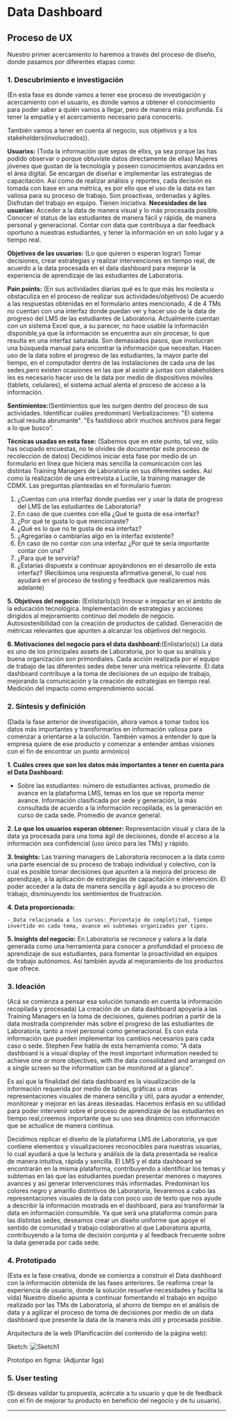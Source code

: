 # **Data Dashboard**

## **Proceso de UX**

Nuestro primer acercamiento lo haremos a través del proceso de diseño, donde pasamos por diferentes etapas como:

### **1. Descubrimiento e investigación**
(En esta fase es donde vamos a tener ese proceso de investigación y acercamiento con el usuario, es donde vamos a obtener el conocimiento para poder saber a quién vamos a llegar, pero de manera más profunda. Es tener la empatía y el acercamiento necesario para conocerlo.

También vamos a tener en cuenta al negocio, sus objetivos y a los stakeholders(involucrados)).

__Usuarixs:__  (Toda la información que sepas de ellxs, ya sea porque las has podido observar o porque obtuviste datos directamente de ellas)
Mujeres jóvenes que gustan de la tecnología y poseen conocimientos avanzados en el área digital.
Se encargan de diseñar e implementar las estrategias de capacitación. Así como de realizar análisis y reportes, cada decisión es tomada con base en una métrica, es por ello que el uso de la data es tan valiosa para su proceso de trabajo.
Son proactivas, ordenadas y ágiles.
Disfrutan del trabajo en equipo.
Tienen iniciativa.
 __Necesidades de las usuarias:__
Acceder a la data de manera visual y lo más procesada posible.
Conocer el status de las estudiantes de manera fácil y rápida, de manera personal y generacional.
Contar con data que contribuya a dar feedback oportuno a nuestras estudiantes, y tener la información en un solo lugar y a tiempo real.

__Objetivos de las usuarias:__ (Lo que quieren o esperan lograr)
Tomar decisiones, crear estrategias y realizar intervenciones en tiempo real, de acuerdo a la data procesada en el data dashboard para mejorar la experiencia de aprendizaje de las estudiantes de Laboratoria.

__Pain points:__ (En sus actividades diarias qué es lo que más les molesta u obstaculiza en el proceso de  realizar sus actividades/objetivos)
De acuerdo a las respuestas obtenidas en el formulario antes mencionado, 4 de 4 TMs no cuentan con una interfaz donde puedan ver y hacer uso de la data de progreso del LMS de las estudiantes de Laboratoria. Actualmente cuentan con un sistema Excel que, a su parecer, no hace usable la información disponible,ya que la información se encuentra aun sin procesar, lo que resulta en una interfaz saturada.
Son demasiados pasos, que involucran una búsqueda manual para encontrar la información que necesitan. 
Hacen uso de la data sobre el progreso de las estudiantes, la mayor parte del tiempo, en el computador dentro de las instalaciones de cada una de las sedes,pero existen ocasiones en las que al asistir a juntas con stakeholders les es necesario hacer uso de la data por medio de dispositivos móviles (tablets, celulares), el sistema actual alenta el proceso de acceso a la información.

__Sentimientos:__(Sentimientos que les surgen dentro del proceso de sus actividades. Identificar cuáles predominan)
Verbalizaciones:
"El sistema actual resulta abrumante".
"Es fastidioso abrir muchos archivos para llegar a lo que busco".

__Técnicas usadas en esta fase:__ (Sabemos que en este punto, tal vez, sólo has ocupado encuestas, no te olvides de documentar este proceso de recolección de datos)
Decidimos iniciar esta fase por medio de un formulario en línea que hiciera más sencilla la comunicación con las distintas Training Managers de Laboratoria en sus diferentes sedes. Así como la realización de una entrevista a Lucile, la training manager de CDMX.
Las preguntas planteadas en el formulario fueron:
1. ¿Cuentas con una interfaz donde puedas ver y usar la data de progreso del LMS de las estudiantes de Laboratoria?
2. En caso de que cuentes con ella ¿Qué te gusta de esa interfaz?
3. ¿Por qué te gusta lo que mencionaste?
4. ¿Qué es lo que no te gusta de esa interfaz?
5. ¿Agregarías o cambiarías algo en la interfaz existente?
6. En caso de no contar con una interfaz ¿Por qué te sería importante contar con una?
7. ¿Para qué te serviría?
8. ¿Estarías dispuestx a continuar apoyándonos en el desarrollo de esta interfaz? (Recibimos una respuesta afirmativa general, lo cual nos ayudará en el proceso de testing y feedback que realizaremos más adelante)

__5. Objetivos del negocio:__ (Enlistarlo(s))
Innovar e impactar en el ámbito de la educación tecnológica.
Implementación de estrategias y acciones dirigidos al mejoramiento continuo del modelo de negocio.
Autosostenibilidad con la creación de productos de calidad.
Generación de métricas relevantes que apunten a alcanzar los objetivos del negocio.

__6. Motivaciones del negocio para el data dashboard:__(Enlistarlo(s))
La data es uno de los principales assets de Laboratoria, por lo que su análisis y buena organización son primordiales.
Cada acción realizada por el equipo de trabajo de las diferentes sedes debe tener una métrica relevante.
El data dashboard contribuye a la toma de decisiones de un equipo de trabajo, mejorando la comunicación y la creación de estrategias en tiempo real.
Medición del impacto como emprendimiento social.

### **2. Síntesis y definición**
(Dada la fase anterior de investigación, ahora vamos a tomar todos los datos más importantes y transformarlos en información valiosa para comenzar a orientarse a la solución. También vamos a entender lo que la empresa quiere de ese producto y comenzar a entender ambas visiones con el fin de encontrar un punto armónico)

__1. Cuáles crees que son los datos más importantes a tener en cuenta para el Data Dashboard:__

  - Sobre las estudiantes: número de estudiantes activas, promedio de avance en la plataforma LMS, temas en los que se reporta menor avance.
  Información clasificada por sede y generación, la más consultada de acuerdo a la información recopilada, es la generación en curso de cada sede. Promedio de avance general.

__2. Lo que los usuarios esperan obtener:__
Representación visual y clara de la data ya procesada para una toma ágil de decisiones, donde el acceso a la información sea confidencial (uso único para las TMs) y rápido.

__3. Insights:__
Las training managers de Laboratoria reconocen a la data como una parte esencial de su proceso de trabajo individual y colectivo, con la cual es posible tomar decisiones que apunten a la mejora del proceso de aprendizaje, a la aplicación de estrategias de capacitación e intervención. El poder acceder a la data de manera sencilla y ágil ayuda a su proceso de trabajo, disminuyendo los sentimientos de frustración.

__4. Data proporcionada:__

    -_Data relacionada a los cursos:_Porcentaje de completitud, tiempo invertido en cada tema, avance en subtemas organizados por tipos.

__5. Insights del negocio:__
En Laboratoria se reconoce y valora a la data generada como una herramienta para conocer a profundidad el proceso de aprendizaje de sus estudiantes, para fomentar la proactividad en equipos de trabajo autónomos. Así también ayuda al mejoramiento de los productos que ofrece.

### **3. Ideación**
(Acá se comienza a pensar esa solución tomando en cuenta la información recopilada y procesada)
La creación de un data dashboard apoyaría a las Training Managers en la toma de decisiones, quienes podrían a partir de la data mostrada comprender más sobre el progreso de las estudiantes de Laboratoria, tanto a nivel personal como generacional. Es con esta información que pueden implementar los cambios necesarios para cada caso o sede. Stephen Few habla de esta herramienta como: "A data dashboard is a visual display of the most important information needed to achieve one or more objectives, with the data consolidated and arranged on a single screen so the information can be monitored at a glance".

Es así que la finalidad del data dashboard es la visualización de la información requerida por medio de tablas, gráficas u otras representaciones visuales de manera sencilla y útil, para ayudar a entender, monitorear y mejorar en las áreas deseadas. Hacemos énfasis en su utilidad para poder intervenir sobre el proceso de aprendizaje de las estudiantes en tiempo real,creemos importante que su uso sea dinámico con información que se actualice de manera continua.

Decidimos replicar el diseño de la plataforma LMS de Laboratoria, ya que contiene elementos y visualizaciones reconocibles para nuestras usuarias, lo cual ayudará a que la lectura y análisis de la data presentada se realice de manera intuitiva, rápida y sencilla. El LMS y el data dashboard se encontrarán en la misma plataforma, contribuyendo a identificar los temas y subtemas en las que las estudiantes puedan presentar menores o mayores avances y así generar intervenciones más informadas. Predominan los colores negro y amarillo distintivos de Laboratoria, llevaremos a cabo las representaciones visuales de la data con poco uso de texto que nos ayude a describir la información mostrada en el dashboard, para así transformar la data en información consumible.
Ya que será una plataforma común para las distintas sedes, deseamos crear un diseño uniforme que apoye el sentido de comunidad y trabajo colaborativo al que Laboratoria apunta, contribuyendo a la toma de decisión conjunta y al feedback frecuente sobre la data generada por cada sede.


### **4. Prototipado**
(Esta es la fase creativa, donde se comienza a construir el Data dashboard con la información obtenida de las fases anteriores. Se reafirma crear la experiencia de usuario, donde la solución resuelve necesidades y facilita la vida)
Nuestro diseño apunta a continuar fomentando el trabajo en equipo realizado por las TMs de Laboratoria, al ahorro de tiempo en el análisis de data y a agilizar el proceso de toma de decisiones por medio de un data dashboard que presente la data de la manera más útil y procesada posible.

Arquitectura de la web (Planificación del contenido de la página web): 

Sketch: ![Sketch1](.jpg)

Prototipo en figma: (Adjuntar liga)

### **5. User testing**
(Si deseas validar tu propuesta, acércate a tu usuario y que te de feedback con el fin de mejorar tu producto en beneficio del negocio y de tu usuarix).
****


